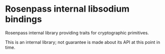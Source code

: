 # Rosenpass internal libsodium bindings

Rosenpass internal library providing traits for cryptographic primitives.

This is an internal library; not guarantee is made about its API at this point in time.
